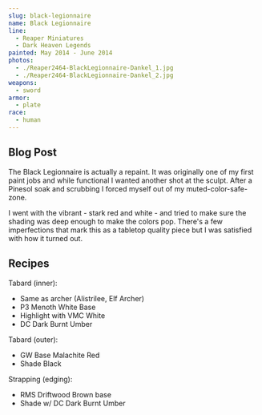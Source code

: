 ```yaml
---
slug: black-legionnaire
name: Black Legionnaire
line:
  - Reaper Miniatures
  - Dark Heaven Legends
painted: May 2014 - June 2014
photos:
  - ./Reaper2464-BlackLegionnaire-Dankel_1.jpg
  - ./Reaper2464-BlackLegionnaire-Dankel_2.jpg
weapons:
  - sword
armor:
  - plate
race:
  - human
---
```


## Blog Post

The Black Legionnaire is actually a repaint. It was originally one of my first paint jobs and while functional I wanted another shot at the sculpt. After a Pinesol soak and scrubbing I forced myself out of my muted-color-safe-zone.

I went with the vibrant - stark red and white - and tried to make sure the shading was deep enough to make the colors pop. There's a few imperfections that mark this as a tabletop quality piece but I was satisfied with how it turned out.

## Recipes

Tabard (inner):

- Same as archer (Alistrilee, Elf Archer)
- P3 Menoth White Base
- Highlight with VMC White
- DC Dark Burnt Umber

Tabard (outer):

- GW Base Malachite Red
- Shade Black

Strapping (edging):

- RMS Driftwood Brown base
- Shade w/ DC Dark Burnt Umber
